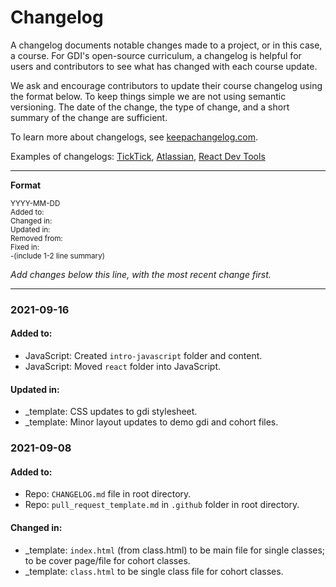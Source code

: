# Changelog

A changelog documents notable changes made to a project, or in this case, a course. For GDI's open-source curriculum, a changelog is helpful for users and contributors to see what has changed with each course update.

We ask and encourage contributors to update their course changelog using the format below. To keep things simple we are not using semantic versioning. The date of the change, the type of change, and a short summary of the change are sufficient.

To learn more about changelogs, see [keepachangelog.com](https://keepachangelog.com/en/1.0.0/).

Examples of changelogs: [TickTick](https://ticktick.com/public/changelog/en.html), [Atlassian](https://developer.atlassian.com/platform/forge/changelog/), [React Dev Tools](https://github.com/facebook/react/blob/main/packages/react-devtools/CHANGELOG.md)

<hr>

**Format**

<sup>YYYY-MM-DD</sup><br>
<sup>Added to:</sup><br>
<sup>Changed in:</sup><br>
<sup>Updated in:</sup><br> 
<sup>Removed from:</sup><br> 
<sup>Fixed in:</sup><br>
<sup>-(include 1-2 line summary)</sup>

_Add changes below this line, with the most recent change first._

<hr>

### 2021-09-16

#### Added to:

- JavaScript: Created `intro-javascript` folder and content.
- JavaScript: Moved `react` folder into JavaScript.

#### Updated in:

- \_template: CSS updates to gdi stylesheet.
- \_template: Minor layout updates to demo gdi and cohort files.

### 2021-09-08

#### Added to:

- Repo: `CHANGELOG.md` file in root directory.
- Repo: `pull_request_template.md` in `.github` folder in root directory.

#### Changed in:

- \_template: `index.html` (from class.html) to be main file for single classes; to be cover page/file for cohort classes.
- \_template: `class.html` to be single class file for cohort classes.
